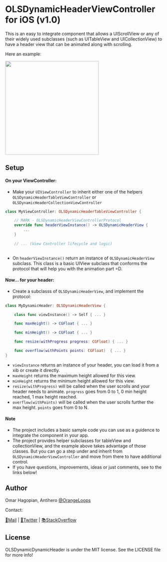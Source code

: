 # OLSDynamicHeaderViewController for iOS (v1.0)

This is an easy to integrate component that allows a UIScrollView or any of their widely used subclasses (such as UITableView and UICollectionView) to have a header view that can be animated along with scrolling.

Here an example:

<img src="./Resources/OLSDynamicHeaderDemo.gif" width="300">

## Setup

#### On your ViewController:
* Make your `UIViewController` to inherit either one of the helpers `OLSDynamicHeaderTableViewController` or `OLSDynamicHeaderCollectionViewController`

```swift
class MyViewController: OLSDynamicHeaderTableViewController {

    // MARK - OLSDynamicHeaderViewControllerProtocol
    override func headerViewInstance() -> OLSDynamicHeaderView {
        ...
    }
    
    // ... (View Controller lifecycle and logic)
    
```

* On `headerViewInstance()` return an instance of `OLSDynamicHeaderView` subclass. This class is a basic UIView subclass that conforms the protocol that will help you with the animation part =D. 

#### Now... for your header:
* Create a subclasss of `OLSDynamicHeaderView`, and implement the protocol:
```swift
class MyDynamicHeader: OLSDynamicHeaderView {

    class func viewInstance() -> Self { ... }

    func maxHeight() -> CGFloat { ... }

    func minHeight() -> CGFloat { ... }

    func resize(withProgress progress: CGFloat) { ... }

    func overflow(withPoints points: CGFloat)  { ... }
}
```
* `viewInstance` returns an instance of your header, you can load it from a xib or create it directly.
* `maxHeight` returns the maximum height allowed for this view.
* `minHeight` returns the minimum height allowed for this view.
* `resize(withProgress)` will be called when the user scrolls and your header needs to animate. `progress` goes from 0 to 1, 0 min height reached, 1 max height reached.
* `overflow(withPoints)` will be called when the user scrolls further the max height. `points` goes from 0 to N.

#### Note
* The project includes a basic sample code you can use as a guidence to integrate the component in your app.
* The project provides helper subclasses for tableView and collectionView, and the example above takes advantage of those classes. But you can go a step under and inherit from `OLSDynamicHeaderViewController` and move from there to have additional control.
* If you have questions, improvements, ideas or just comments, see to the links below!

## Author

Omar Hagopian, Antihero [@OrangeLoops](http://orangeloops.com)

Contact:

[📨Mail](ohagopian@orangeloops.com) | [🐥Twitter](https://twitter.com/clackmac) | [📚StackOverflow](https://stackoverflow.com/users/219777/omer)

## License

OLSDynamicDynamicHeader is under the MIT license. See the LICENSE file for more info!
